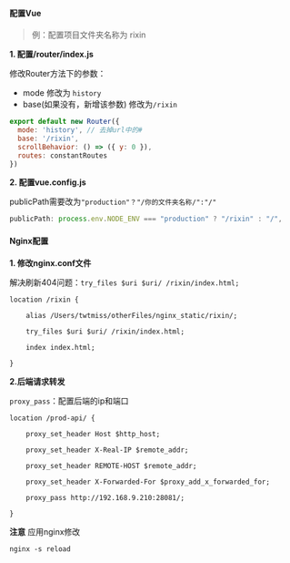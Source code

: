 #### 配置Vue 

>例：配置项目文件夹名称为 rixin

**1. 配置/router/index.js**

修改Router方法下的参数：

- mode 修改为 `history`
- base(如果没有，新增该参数) 修改为`/rixin`

```js
export default new Router({  
  mode: 'history', // 去掉url中的#  
  base: '/rixin',  
  scrollBehavior: () => ({ y: 0 }),  
  routes: constantRoutes  
})
```

**2. 配置vue.config.js**

publicPath需要改为`"production"？"/你的文件夹名称/":"/"`

```js
publicPath: process.env.NODE_ENV === "production" ? "/rixin" : "/",
```

#### Nginx配置

**1. 修改nginx.conf文件**

解决刷新404问题：`try_files $uri $uri/ /rixin/index.html;`

```
location /rixin {

	alias /Users/twtmiss/otherFiles/nginx_static/rixin/;

	try_files $uri $uri/ /rixin/index.html;

	index index.html;

}
```

**2.后端请求转发**

`proxy_pass`：配置后端的ip和端口

```
location /prod-api/ {

	proxy_set_header Host $http_host;

	proxy_set_header X-Real-IP $remote_addr;

	proxy_set_header REMOTE-HOST $remote_addr;

	proxy_set_header X-Forwarded-For $proxy_add_x_forwarded_for;

	proxy_pass http://192.168.9.210:28081/;

}
```

**注意**
应用nginx修改
```
nginx -s reload
```
